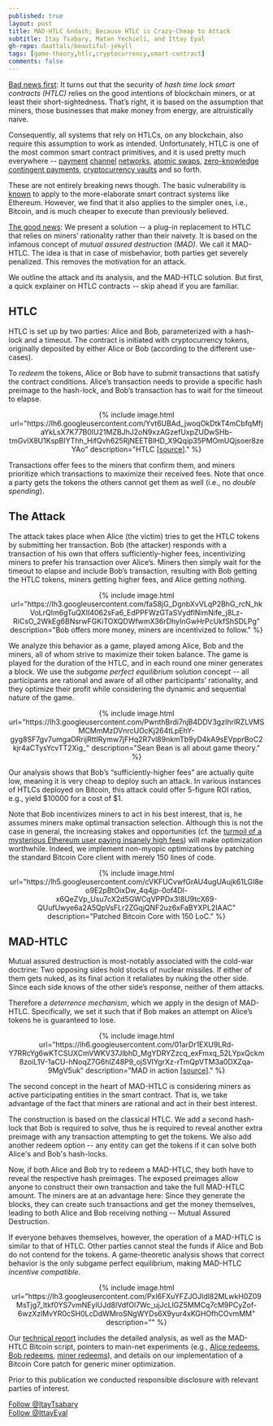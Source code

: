 ```yaml
---
published: true
layout: post
title: MAD-HTLC &ndash; Because HTLC is Crazy-Cheap to Attack
subtitle: Itay Tsabary, Matan Yechieli, and Ittay Eyal
gh-repo: daattali/beautiful-jekyll
tags: [game-theory,htlc,cryptocurrency,smart-contract] 
comments: false
---
```


<ins>Bad news first</ins>: It turns out that the security of _hash time lock smart contracts (HTLC)_ relies on the good intentions of blockchain miners, or at least their short-sightedness. That’s right, it is based on the assumption that miners, those businesses that make money from energy, are altruistically naive. 

Consequently, all systems that rely on HTLCs, on any blockchain, also require this assumption to work as intended. Unfortunately, HTLC is one of the most common smart contract primitives, and it is used pretty much everywhere -- [payment](https://blockstream.com/lightning/) [channel](https://lightning.engineering/) [networks](https://omg.network/), [atomic swaps](https://news.bitcoin.com/engineers-demonstrate-zcashbitcoin-atomic-swaps/), [zero-knowledge contingent payments](https://bitcoincore.org/en/2016/02/26/zero-knowledge-contingent-payments-announcement/), [cryptocurrency vaults](https://news.bitcoin.com/crypto-vaults-will-help-you-hodl/) and so forth.

These are not entirely breaking news though. The basic vulnerability is [known](https://ieeexplore.ieee.org/abstract/document/8802377) to apply to the more-elaborate smart contract systems like Ethereum. However, we find that it also applies to the simpler ones, i.e., Bitcoin, and is much cheaper to execute than previously believed. 

<ins>The good news</ins>: We present a solution -- a plug-in replacement to HTLC that relies on miners’ rationality rather than their naivety. It is based on the infamous concept of _mutual assured destruction (MAD)_. We call it MAD-HTLC. The idea is that in case of misbehavior, both parties get severely penalized. This removes the motivation for an attack. 

We outline the attack and its analysis, and the MAD-HTLC solution. But first, a quick explainer on HTLC contracts -- skip ahead if you are familiar. 

## HTLC 
HTLC is set up by two parties: Alice and Bob, parameterized with a hash-lock and a timeout. The contract is initiated with cryptocurrency tokens, originally deposited by either Alice or Bob (according to the different use-cases).

To _redeem_ the tokens, Alice or Bob have to submit transactions that satisfy the contract conditions. Alice’s transaction needs to provide a specific hash preimage to the hash-lock, and Bob’s transaction has to wait for the timeout to elapse. 

<div style="text-align:center">
{% include image.html url="https://lh6.googleusercontent.com/Yvt6UBAd_jwoqOkDtkT4mCbfqMfjaYkLsX7K77B0IU21MZBJhJ2oN9xzAGzefUxpZUDwSHb-tmGvlX8U1KspBIYThh_HifQvh625RjNEETBlHD_X9Qqip35PMOmUQjsoer8zeYAo" description="HTLC [<a href='https://btcmanager.com/an-introductory-guide-to-hashed-timelock-contracts/'>source</a>]." %}
</div>

Transactions offer fees to the miners that confirm them, and miners prioritize which transactions to maximize their received fees. Note that once a party gets the tokens the others cannot get them as well (i.e., no _double spending_). 

## The Attack 
The attack takes place when Alice (the victim) tries to get the HTLC tokens by submitting her transaction. Bob (the attacker) responds with a transaction of his own that offers sufficiently-higher fees, incentivizing miners to prefer his transaction over Alice’s. Miners then simply wait for the timeout to elapse and include Bob’s transaction, resulting with Bob getting the HTLC tokens, miners getting higher fees, and Alice getting nothing.

<div style="text-align:center">
{% include image.html url="https://lh3.googleusercontent.com/faS8jG_DgnbXvVLqP2BhG_rcN_hkVoLrQIm6gTuQXII4062sFa6_EdPPFWzGTaSVydflNimNife_j8Lz-RiCsO_2WkEg6BNsrwFGKiTOXQDWfwmX36rDhyInGwHrPcUkfShSDLPg" description="Bob offers more money, miners are incentivized to follow." %}
</div>

We analyze this behavior as a game, played among Alice, Bob and the miners, all of whom strive to maximize their token balance. The game is played for the duration of the HTLC, and in each round one miner generates a block. We use the _subgame perfect equilibrium_ solution concept -- all participants are rational and aware of all other participants’ rationality, and they optimize their profit while considering the dynamic and sequential nature of the game. 

<div style="text-align:center">
{% include image.html url="https://lh3.googleusercontent.com/PwnthBrdi7njB4DDV3gzIhrlRZLVMSMCMmMzDVnrcUOcKj264tLpEhY-gyg8SF7gv7umgaORrijRttIRymw7jFHq2R7vl89nkmTb9yD4kA9sEVpprBoC2kjr4aCTysYcvTT2Xig_" description="Sean Bean is all about game theory." %}
</div>

Our analysis shows that Bob’s “sufficiently-higher fees” are actually quite low, meaning it is very cheap to deploy such an attack. In various instances of HTLCs deployed on Bitcoin, this attack could offer 5-figure ROI ratios, e.g., yield $10000 for a cost of $1. 

Note that Bob incentivizes miners to act in his best interest, that is, he assumes miners make optimal transaction selection. 
Although this is not the case in general, the increasing stakes and opportunities (cf. the [turmoil of a mysterious Ethereum user paying insanely high fees](https://news.bitcoin.com/nightmare-come-true-user-pays-2-6-million-in-transaction-fees-to-send-134-of-ether/)) will make optimization worthwhile. 
Indeed, we implement non-myopic optimizations by patching the standard Bitcoin Core client with merely 150 lines of code. 

<div style="text-align:center">
{% include image.html url="https://lh5.googleusercontent.com/cVKFUCvwfGrAU4ugUAujk61LGI8eo9E2pBtOixDw_4q4jp-0of4Dl-x6QeZVp_Usu7cX2d5GWCqVPPDx3I8U9tcX69-QUufUwye6a2A5QpVsFLr2ZGqjQNF2uz6xFaBYXPL2IAAC" description="Patched Bitcoin Core with 150 LoC." %}
</div>


## MAD-HTLC
Mutual assured destruction is most-notably associated with the cold-war doctrine: Two opposing sides hold stocks of nuclear missiles. If either of them gets nuked, as its final action it retaliates by nuking the other side. Since each side knows of the other side’s response, neither of them attacks.

Therefore a _deterrence mechanism_, which we apply in the design of MAD-HTLC. Specifically, we set it such that if Bob makes an attempt on Alice’s tokens he is guaranteed to lose.

<div style="text-align:center">
{% include image.html url="https://lh6.googleusercontent.com/01arDr1EXU9LRd-Y7RRcYg6wKTCSUXCmVWKV37JlbhD_MgYDRYZzcq_exFmxq_52LYpxQckm8zoiL1V-1aCU-hNoqZ7G6hlZ48P9_ojSVIYgrXz-rTmQpVTM3a0DXZqa-9MgV5uk" description="MAD in action [<a href='https://www.tremr.com/chris-barton/mutually-assured-destruction-the-cold-war-theory-keeping-india-and-pakistan-away-from-each-others-throats'>source</a>]." %}
</div>

The second concept in the heart of MAD-HTLC is considering miners as active participating entities in the smart contract. That is, we take advantage of the fact that miners are rational and act in their best interest. 

The construction is based on the classical HTLC. We add a second hash-lock that Bob is required to solve, thus he is required to reveal another extra preimage with any transaction attempting to get the tokens. We also add another redeem option -- any entity can get the tokens if it can solve both Alice's and Bob's hash-locks. 

Now, if both Alice and Bob try to redeem a MAD-HTLC, they both have to reveal the respective hash preimages. The exposed preimages allow anyone to construct their own transaction and take the full MAD-HTLC amount. The miners are at an advantage here: Since they generate the blocks, they can create such transactions and get the money themselves, leading to both Alice and Bob receiving nothing -- Mutual Assured Destruction. 

If everyone behaves themselves, however, the operation of a MAD-HTLC is similar to that of HTLC. Other parties cannot steal the funds if Alice and Bob do not contend for the tokens. 
A game-theoretic analysis shows that correct behavior is the only subgame perfect equilibrium, making MAD-HTLC _incentive compatible_. 

<div style="text-align:center">
{% include image.html url="https://lh3.googleusercontent.com/PxI6FXuYFZJOJldl82MLwkH0Z09MsTjg7_Itkf0YS7vmNEylUJd8IVdfOl7Wc_ujJcLlGZ5MMCq7cM9PCyZof-6wzXzlMvYR0cSH0LcDdWMroSNgWYDs6X9yur4xKGHOfhCOvmMM" description="" %}
</div>

Our [technical report](https://arxiv.org/abs/2006.12031) includes the detailed analysis, as well as the MAD-HTLC Bitcoin script, pointers to main-net experiments (e.g., [Alice redeems](https://www.blockchain.com/btc/tx/33c957bb2f75e797d240a38504ce49a3aeaaceb72f8577096b4f2ff23f5b3a1e), [Bob redeems](https://www.blockchain.com/btc/tx/cd090c90afaacc0e2648834fe96f6177ec2f967b7e50245537afdaf0d5a80263), [miner redeems](https://www.blockchain.com/btc/tx/505c7f1f3862b7f5c6b78f72cce5e37a655b946fbdc7d03526055f7ea206781a)), and details on our implementation of a Bitcoin Core patch for generic miner optimization. 

Prior to this publication we conducted responsible disclosure with relevant parties of interest.

<a href="https://twitter.com/ItayTsabary?ref_src=twsrc%5Etfw" class="twitter-follow-button" data-show-count="false">Follow @ItayTsabary</a><script async src="https://platform.twitter.com/widgets.js" charset="utf-8"></script> <br/>
<a href="https://twitter.com/IttayEyal?ref_src=twsrc%5Etfw" class="twitter-follow-button" data-show-count="false">Follow @IttayEyal</a><script async src="https://platform.twitter.com/widgets.js" charset="utf-8"></script>
